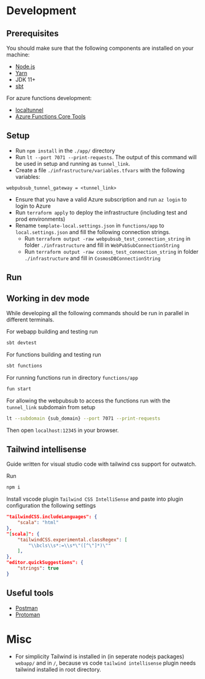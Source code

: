 # Development
## Prerequisites

You should make sure that the following components are installed on your machine:
 - [Node.js](https://nodejs.org/en/download/)
 - [Yarn](https://yarnpkg.com/en/docs/install)
 - JDK 11+
 - [sbt](https://www.scala-sbt.org/download.html)

For azure functions development:
 - [localtunnel](https://theboroer.github.io/localtunnel-www/)
 - [Azure Functions Core Tools](https://learn.microsoft.com/en-us/azure/azure-functions/functions-run-local)

## Setup

- Run `npm install` in the `./app/` directory
- Run `lt --port 7071 --print-requests`. The output of this command will be used in setup and running as `tunnel_link`.
- Create a file `./infrastructure/variables.tfvars` with the following variables:
```hcl
webpubsub_tunnel_gateway = <tunnel_link>
```
- Ensure that you have a valid Azure subscription and run `az login` to login to Azure
- Run `terraform apply` to deploy the infrastructure (including test and prod environments)
- Rename `template-local.settings.json` in `functions/app` to `local.settings.json` and fill the following connection strings.
  - Run `terraform output -raw webpubsub_test_connection_string` in folder `./infrastructure` and fill in `WebPubSubConnectionString`
  - Run `terraform output -raw cosmos_test_connection_string` in folder `./infrastructure` and fill in `CosmosDBConnectionString`

## Run

## Working in dev mode
While developing all the following commands should be run in parallel in different terminals.

For webapp building and testing run
```sh
sbt devtest
```

For functions building and testing run
```sh
sbt functions
```

For running functions run in directory `functions/app`
```sh
fun start
```

For allowing the webpubsub to access the functions run with the `tunnel_link` subdomain from setup
```sh
lt --subdomain {sub_domain} --port 7071 --print-requests
```

Then open `localhost:12345` in your browser. 

## Tailwind intellisense
Guide written for visual studio code with tailwind css support for outwatch. 

Run
```sh
npm i
```

Install vscode plugin `Tailwind CSS IntelliSense` and paste into plugin configuration the following settings
```json
"tailwindCSS.includeLanguages": {
    "scala": "html"
},
"[scala]": {  
    "tailwindCSS.experimental.classRegex": [
        "\\bcls\\s*:=\\s*\"([^\"]*)\""
    ],
},
"editor.quickSuggestions": {
    "strings": true
}
```

## Useful tools
- [Postman](https://www.postman.com/)
- [Protoman](https://github.com/spluxx/Protoman)

# Misc
- For simplicity Tailwind is installed in (in seperate nodejs packages) `webapp/` and in `/`, because vs code `tailwind intellisense` plugin needs tailwind installed in root directory.